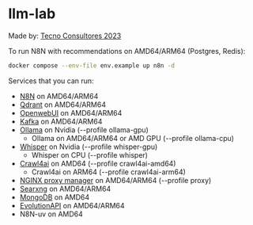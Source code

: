 # llm-lab

Made by: [Tecno Consultores 2023](https://www.tecnoconsultores.net/)

To run N8N with recommendations on AMD64/ARM64 (Postgres, Redis):

```bash
docker compose --env-file env.example up n8n -d
```

Services that you can run:

* [N8N](https://github.com/n8n-io/n8n) on AMD64/ARM64
* [Qdrant](https://github.com/qdrant/qdrant) on AMD64/ARM64
* [OpenwebUI](https://github.com/open-webui/open-webui) on AMD64/ARM64
* [Kafka](https://github.com/apache/kafka) on AMD64/ARM64
* [Ollama](https://github.com/ollama/ollama) on Nvidia (--profile ollama-gpu)
    + Ollama on AMD64/ARM64 or AMD GPU (--profile ollama-cpu)
* [Whisper](https://github.com/openai/whisper) on Nvidia (--profile whisper-gpu)
    + Whisper on CPU (--profile whisper)
* [Crawl4ai](https://github.com/unclecode/crawl4ai) on AMD64 (--profile crawl4ai-amd64)
    + Crawl4ai on ARM64 (--profile crawl4ai-arm64)
* [NGINX proxy manager](https://github.com/NginxProxyManager/nginx-proxy-manager) on AMD64/ARM64 (--profile proxy)
* [Searxng](https://github.com/searxng/searxng) on AMD64/ARM64
* [MongoDB](https://www.mongodb.com) on AMD64
* [EvolutionAPI](https://doc.evolution-api.com/v1/en/get-started/introduction) on AMD64/ARM64
* N8N-uv on AMD64

